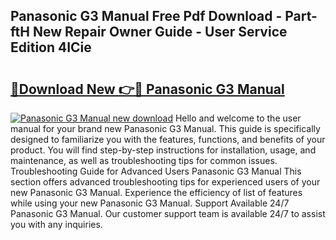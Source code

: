 ## Panasonic G3 Manual Free Pdf Download - Part-ftH New Repair Owner Guide - User Service Edition 4ICie

# <h2><a href="http://cf12411.oget.top/?id=Panasonic+G3+Manual">🔗Download New 👉🔴 Panasonic G3 Manual</a></h2>

[![Panasonic G3 Manual new download](https://i.imgur.com/5g1atiW.png)](http://cf12411.oget.top/?id=Panasonic+G3+Manual)
Hello and welcome to the user manual for your brand new Panasonic G3 Manual. This guide is specifically designed to familiarize you with the features, functions, and benefits of your product. You will find step-by-step instructions for installation, usage, and maintenance, as well as troubleshooting tips for common issues. Troubleshooting Guide for Advanced Users Panasonic G3 Manual This section offers advanced troubleshooting tips for experienced users of your new Panasonic G3 Manual. Experience the efficiency of list of features while using your new Panasonic G3 Manual. Support Available 24/7 Panasonic G3 Manual. Our customer support team is available 24/7 to assist you with any inquiries.
